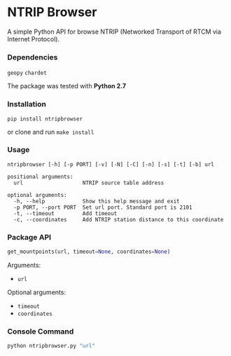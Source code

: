 # NTRIP Browser

A simple Python API for browse NTRIP (Networked Transport of RTCM via Internet Protocol).  

### Dependencies

`geopy`
`chardet`

The package was tested with **Python 2.7**

### Installation

`pip install ntripbrowser`

or clone and run `make install`

### Usage 

```
ntripbrowser [-h] [-p PORT] [-v] [-N] [-C] [-n] [-s] [-t] [-b] url  

positional arguments:  
  url                   NTRIP source table address

optional arguments:  
  -h, --help            Show this help message and exit  
  -p PORT, --port PORT  Set url port. Standard port is 2101  
  -t, --timeout         Add timeout  
  -c, --coordinates     Add NTRIP station distance to this coordinate
  ```

### Package API

```python
get_mountpoints(url, timeout=None, coordinates=None)
```
Arguments:

 - `url`   

Optional arguments:

 - `timeout`     
 - `coordinates`   

### Console Command
```python
python ntripbrowser.py "url"
```

